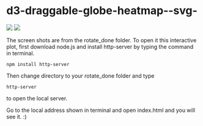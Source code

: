 # d3-draggable-globe-heatmap--svg-
<img src="https://cdn.rawgit.com/JingqiL/d3-draggable-globe-heatmap--svg-/6ec0bb3d/rotate_done/draggable%20globe.png">

<img src= "https://cdn.rawgit.com/JingqiL/d3-draggable-globe-heatmap--svg-/08c5abf2/rotate_done/Screen%20Shot%202018-04-25%20at%206.46.03%20PM.png">

The screen shots are from the rotate_done folder.
To open it this interactive plot, first download node.js and install http-server by typing the command in terminal.
```
npm install http-server
```
Then change directory to your rotate_done folder and type 
```
http-server
```
to open the local server. 

Go to the local address shown in terminal and open index.html and you will see it. :)
